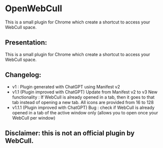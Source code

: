 # OpenWebCull
This is a small plugin for Chrome which create a shortcut to access your WebCull space.

## Presentation:

This is a small plugin for Chrome which create a shortcut to access your WebCull space.

## Changelog:

- v1 : Plugin generated with ChatGPT using Manifest v2
- v1.1 (Plugin improved with ChatGPT)
Update from Manifest v2 to v3
New functionality : If WebCull is already opened in a tab, then it goes to that tab instead of opening a new tab.
All icons are provided from 16 to 128
- v1.1.1 (Plugin improved with ChatGPT)
Bug : check if WebCull is already opened in a tab of the active window only (allows you to open once your WebCull per window)

## Disclaimer: this is not an official plugin by WebCull.
